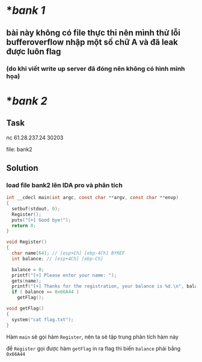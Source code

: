 # **bank 1*

## bài này không có file thực thi nên mình thử lỗi bufferoverflow nhập một số chữ A và đã leak được luôn flag
### (do khi viết write up server đã đóng nên không có hình minh họa)


# **bank 2*

## Task
nc 61.28.237.24 30203

file: bank2
## Solution

### load file bank2 lên IDA pro và phân tích

```c
int __cdecl main(int argc, const char **argv, const char **envp)
{
  setbuf(stdout, 0);
  Register();
  puts("[+] Good bye!");
  return 0;
}
```

```c
void Register()
{
  char name[64]; // [esp+Ch] [ebp-4Ch] BYREF
  int balance; // [esp+4Ch] [ebp-Ch]

  balance = 0;
  printf("[+] Please enter your name: ");
  gets(name);
  printf("[+] Thanks for the registration, your balance is %d.\n", balance);
  if ( balance == 0x66A44 )
    getFlag();

```

```c
void getFlag()
{
  system("cat flag.txt");
}
```
Hàm `main` sẽ gọi hàm `Register`, nên ta sẽ tập trung phân tích hàm này

để `Register` gọi được hàm  `getFlag` in ra flag thì biến `balance` phải bằng `0x66A44` 
